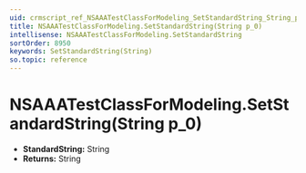 ```yaml
---
uid: crmscript_ref_NSAAATestClassForModeling_SetStandardString_String_p_0
title: NSAAATestClassForModeling.SetStandardString(String p_0)
intellisense: NSAAATestClassForModeling.SetStandardString
sortOrder: 8950
keywords: SetStandardString(String)
so.topic: reference
---
```


# NSAAATestClassForModeling.SetStandardString(String p_0)

* **StandardString:** String
* **Returns:** String

